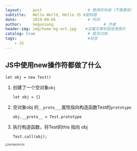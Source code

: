 ```yaml
---
layout:     post                    # 使用的布局（不需要改）
subtitle:   Hello World, Hello JS #副标题
date:       2019-09-05              # 时间
author:     keguniang                      # 作者
header-img: img/home-bg-art.jpg    #这篇文章标题背景图片
catalog: true                       # 是否归档
tags:                               #标签
    - JS
---
```


## JS中使用new操作符都做了什么

`let obj = new Test()`

1. 创建了一个空对象`obj`

   `let obj = {}`

2. 空对象obj 的`__proto___`属性指向构造函数Test的`prototype`

   `obj.__proto__ = Test.prototype`

3. 执行构造函数，将Test的this 指向 obj

   `Test.call(obj);`

<img src="//keguniang.github.io/photo/1567688761235.png" alt="1567688761235" style="zoom:50%;" />

